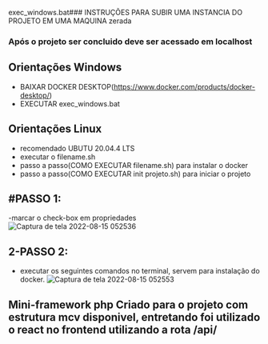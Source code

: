 exec_windows.bat### 	INSTRUÇÕES PARA SUBIR UMA INSTANCIA DO PROJETO EM UMA MAQUINA zerada

### Após o projeto ser concluido deve ser acessado em localhost


## Orientações Windows
- BAIXAR DOCKER DESKTOP(https://www.docker.com/products/docker-desktop/)
- EXECUTAR exec_windows.bat

## Orientações Linux
- recomendado UBUTU 20.04.4 LTS
- executar o filename.sh
- passo a passo(COMO EXECUTAR filename.sh) para instalar o docker
- passo a passo(COMO EXECUTAR init projeto.sh) para iniciar o projeto

## #PASSO 1: 
-marcar o check-box em propriedades
![Captura de tela 2022-08-15 052536](https://user-images.githubusercontent.com/51290633/184603791-82d693f8-7949-4c64-bdfe-32954f3e749b.png)

## 2-PASSO 2: 
- executar os seguintes comandos no terminal, servem para instalação do docker.
![Captura de tela 2022-08-15 052553](https://user-images.githubusercontent.com/51290633/184603422-9f984941-280e-47d9-8030-74f6c8e0b8a9.png)

## Mini-framework php Criado para o projeto com estrutura mcv disponivel, entretando foi utilizado o react no frontend utilizando a rota /api/

